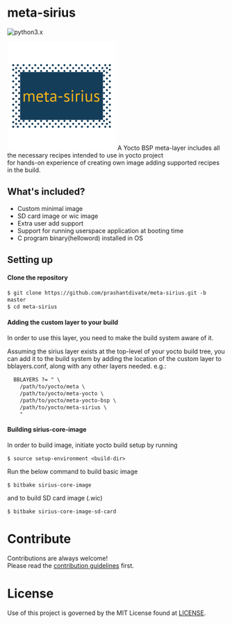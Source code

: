# meta-sirius
![python3.x](https://img.shields.io/badge/python-3.x-brightgreen.svg)

![meta-sirius](layer-logo.png)
A Yocto BSP meta-layer includes all the necessary recipes intended to use in yocto project \
for hands-on experience of creating own image adding supported recipes in the build.


## What's included?

* Custom minimal image
* SD card image or wic image
* Extra user add support
* Support for running userspace application at booting time
* C program binary(helloword) installed in OS

## Setting up
#### Clone the repository 

```
$ git clone https://github.com/prashantdivate/meta-sirius.git -b master
$ cd meta-sirius
```

#### Adding the custom layer to your build

In order to use this layer, you need to make the build system aware of it.

Assuming the sirius layer exists at the top-level of your
yocto build tree, you can add it to the build system by adding the
location of the custom layer to bblayers.conf, along with any
other layers needed. e.g.:
```
  BBLAYERS ?= " \
    /path/to/yocto/meta \
    /path/to/yocto/meta-yocto \
    /path/to/yocto/meta-yocto-bsp \
    /path/to/yocto/meta-sirius \
    "
```
#### Building sirius-core-image

In order to build image, initiate yocto build setup by running 
```
$ source setup-environment <build-dir>
```
Run the below command to build basic image
```
$ bitbake sirius-core-image
```
and to build SD card image (.wic)
```
$ bitbake sirius-core-image-sd-card
```

# Contribute
Contributions are always welcome!  
Please read the [contribution guidelines](contributing.md) first.

# License
Use of this project is governed by the MIT License found at [LICENSE](./LICENSE).

